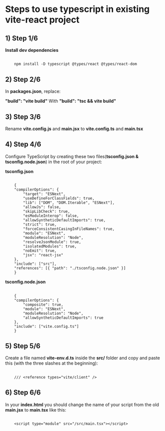 
# Steps to use typescript in existing vite-react project 

## 1) Step 1/6
**Install dev dependencies** 

##
		npm install -D typescript @types/react @types/react-dom

## 2) Step 2/6
In **packages.json**, replace:

**"build": "vite build"**
With 
**"build": "tsc && vite build"**

## 3) Step 3/6
Rename **vite.config.js** and **main.jsx** to **vite.config.ts** and **main.tsx**

## 4) Step 4/6
Configure TypeScript by creating these two files(**tsconfig.json & tsconfig.node.json**) in the root of your project:

**tsconfig.json**
##
		{
  		"compilerOptions": {
    		"target": "ESNext",
    		"useDefineForClassFields": true,
    		"lib": ["DOM", "DOM.Iterable", "ESNext"],
    		"allowJs": false,
    		"skipLibCheck": true,
    		"esModuleInterop": false,
    		"allowSyntheticDefaultImports": true,
    		"strict": true,
    		"forceConsistentCasingInFileNames": true,
    		"module": "ESNext",
    		"moduleResolution": "Node",
    		"resolveJsonModule": true,
    		"isolatedModules": true,
    		"noEmit": true,
    		"jsx": "react-jsx"
  		},
  		"include": ["src"],
  		"references": [{ "path": "./tsconfig.node.json" }]
		}
	
**tsconfig.node.json**
##
		{
  		"compilerOptions": {
    		"composite": true,
    		"module": "ESNext",
    		"moduleResolution": "Node",
    		"allowSyntheticDefaultImports": true
  		},
  		"include": ["vite.config.ts"]
		}
## 5) Step 5/6

Create a file named **vite-env.d.ts**  inside the **src/** folder and copy and paste this (with the three slashes at the beginning):
##
		/// <reference types="vite/client" />
## 6) Step 6/6

In your **index.html** you should change the name of your script from the old **main.jsx** to **main.tsx** like this:
##
		<script type="module" src="/src/main.tsx"></script>
